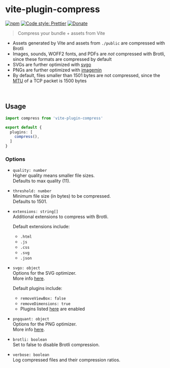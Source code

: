 # vite-plugin-compress

[![npm](https://img.shields.io/npm/v/vite-plugin-compress.svg)](https://www.npmjs.com/package/vite-plugin-compress)
[![Code style: Prettier](https://img.shields.io/badge/code_style-prettier-ff69b4.svg)](https://github.com/prettier/prettier)
[![Donate](https://img.shields.io/badge/Donate-PayPal-green.svg)](https://paypal.me/alecdotbiz)

> Compress your bundle + assets from Vite

- Assets generated by Vite and assets from `./public` are compressed with Brotli
- Images, sounds, WOFF2 fonts, and PDFs are *not* compressed with Brotli, since these formats are compressed by default
- SVGs are further optimized with [svgo](https://github.com/svg/svgo)
- PNGs are further optimized with [imagemin](https://github.com/imagemin/imagemin)
- By default, files smaller than 1501 bytes are not compressed, since the [MTU](https://en.wikipedia.org/wiki/Maximum_transmission_unit) of a TCP packet is 1500 bytes

&nbsp;

## Usage

```ts
import compress from 'vite-plugin-compress'

export default {
  plugins: [
    compress(),
  ]
}
```

### Options

- `quality: number`  
  Higher quality means smaller file sizes.  
  Defaults to max quality (11).

- `threshold: number`  
  Minimum file size (in bytes) to be compressed.  
  Defaults to 1501.

- `extensions: string[]`  
  Additional extensions to compress with Brotli.  
  
  Default extensions include:  
  - `.html`
  - `.js`
  - `.css`
  - `.svg`
  - `.json`

- `svgo: object`  
  Options for the SVG optimizer.  
  More info [here](https://github.com/svg/svgo/#what-it-can-do).  

  Default plugins include:  
  - `removeViewBox: false`
  - `removeDimensions: true`
  - Plugins listed [here](https://github.com/svg/svgo/blob/master/.svgo.yml) are enabled

- `pngquant: object`  
  Options for the PNG optimizer.  
  More info [here](https://www.npmjs.com/package/imagemin-pngquant#options).

- `brotli: boolean`  
  Set to false to disable Brotli compression.

- `verbose: boolean`  
  Log compressed files and their compression ratios.
